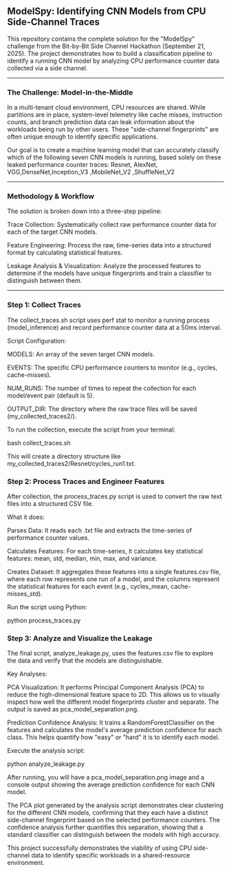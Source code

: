 ## ModelSpy: Identifying CNN Models from CPU Side-Channel Traces
This repository contains the complete solution for the "ModelSpy" challenge from the Bit-by-Bit Side Channel Hackathon (September 21, 2025).
The project demonstrates how to build a classification pipeline to identify a running CNN model by analyzing CPU performance counter data collected via a 
side channel.

---
### The Challenge: Model-in-the-Middle
In a multi-tenant cloud environment, CPU resources are shared. While partitions are in place, system-level telemetry like cache misses, instruction counts,
and branch prediction data can leak information about the workloads being run by other users. These "side-channel fingerprints" are often unique enough to 
identify specific applications.

Our goal is to create a machine learning model that can accurately classify which of the following seven CNN models is running, 
based solely on these leaked performance counter traces:
Resnet, AlexNet, VGG,DenseNet,Inception_V3 ,MobileNet_V2 ,ShuffleNet_V2

---
### Methodology & Workflow
The solution is broken down into a three-step pipeline:

Trace Collection: Systematically collect raw performance counter data for each of the target CNN models.

Feature Engineering: Process the raw, time-series data into a structured format by calculating statistical features.

Leakage Analysis & Visualization: Analyze the processed features to determine if the models have unique fingerprints and train a classifier to
distinguish between them.

---
### Step 1: Collect Traces
The collect_traces.sh script uses perf stat to monitor a running process (model_inference) and record performance counter data at a 50ms interval.

Script Configuration:

MODELS: An array of the seven target CNN models.

EVENTS: The specific CPU performance counters to monitor (e.g., cycles, cache-misses).

NUM_RUNS: The number of times to repeat the collection for each model/event pair (default is 5).

OUTPUT_DIR: The directory where the raw trace files will be saved (my_collected_traces2/).

To run the collection, execute the script from your terminal:

bash collect_traces.sh

This will create a directory structure like my_collected_traces2/Resnet/cycles_run1.txt.

### Step 2: Process Traces and Engineer Features
After collection, the process_traces.py script is used to convert the raw text files into a structured CSV file.

What it does:

Parses Data: It reads each .txt file and extracts the time-series of performance counter values.

Calculates Features: For each time-series, it calculates key statistical features: mean, std, median, min, max, and variance.

Creates Dataset: It aggregates these features into a single features.csv file, where each row represents one run of a model, and the columns represent the 
statistical features for each event (e.g., cycles_mean, cache-misses_std).

Run the script using Python:

python process_traces.py

### Step 3: Analyze and Visualize the Leakage
The final script, analyze_leakage.py, uses the features.csv file to explore the data and verify that the models are distinguishable.

Key Analyses:

PCA Visualization: It performs Principal Component Analysis (PCA) to reduce the high-dimensional feature space to 2D. This allows us to visually
inspect how well the different model fingerprints cluster and separate. The output is saved as pca_model_separation.png.

Prediction Confidence Analysis: It trains a RandomForestClassifier on the features and calculates the model's average prediction confidence for each class. This helps quantify how "easy" or "hard" it is to identify each model.

Execute the analysis script:

python analyze_leakage.py

After running, you will have a pca_model_separation.png image and a console output showing the average prediction confidence for each CNN model.

The PCA plot generated by the analysis script demonstrates clear clustering for the different CNN models, confirming that they each have a distinct side-channel fingerprint based on the selected performance counters. The confidence analysis further quantifies this separation, showing that a standard classifier can distinguish between the models with high accuracy.

This project successfully demonstrates the viability of using CPU side-channel data to identify specific workloads in a shared-resource environment.
